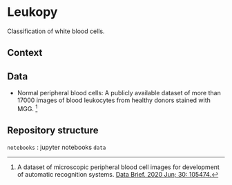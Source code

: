 # Leukopy

Classification of white blood cells.

## Context


## Data



- Normal peripheral blood cells:
A publicly available dataset of more than 17000 images of blood leukocytes from healthy donors stained with MGG. [^1]


[^1]: A dataset of microscopic peripheral blood cell images for development of automatic recognition systems. [Data Brief. 2020 Jun; 30: 105474.](https://www.ncbi.nlm.nih.gov/pmc/articles/PMC7182702/)


## Repository structure


```notebooks``` : jupyter notebooks
```data```
